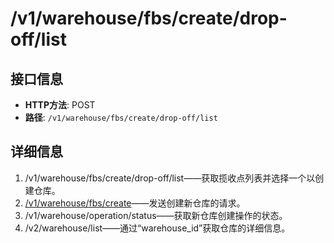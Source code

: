 # /v1/warehouse/fbs/create/drop-off/list

## 接口信息

- **HTTP方法**: POST
- **路径**: `/v1/warehouse/fbs/create/drop-off/list`

## 详细信息

  1. /v1/warehouse/fbs/create/drop-off/list——获取揽收点列表并选择一个以创建仓库。
  2. [/v1/warehouse/fbs/create](https://docs.ozon.ru/#operation/WarehouseAPI_CreateWarehouseFBS)——发送创建新仓库的请求。
  3. /v1/warehouse/operation/status——获取新仓库创建操作的状态。
  4. /v2/warehouse/list——通过“warehouse_id”获取仓库的详细信息。


